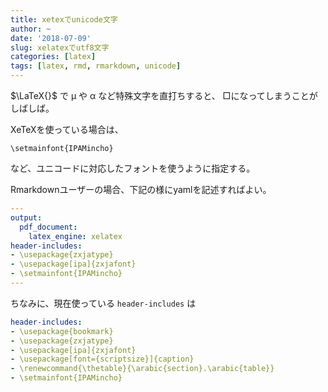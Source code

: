```yaml
---
title: xetexでunicode文字
author: ~
date: '2018-07-09'
slug: xelatexでutf8文字
categories: [latex]
tags: [latex, rmd, rmarkdown, unicode]
---
```


$\LaTeX{}$ で μ や α など特殊文字を直打ちすると、
□になってしまうことがしばしば。

XeTeXを使っている場合は、

`\setmainfont{IPAMincho}`

など、ユニコードに対応したフォントを使うように指定する。

Rmarkdownユーザーの場合、下記の様にyamlを記述すればよい。

```yaml
---
output:
  pdf_document:
    latex_engine: xelatex
header-includes:
- \usepackage{zxjatype}
- \usepackage[ipa]{zxjafont}
- \setmainfont{IPAMincho}
---
```

ちなみに、現在使っている `header-includes` は

```yaml
header-includes:
- \usepackage{bookmark}
- \usepackage{zxjatype}
- \usepackage[ipa]{zxjafont}
- \usepackage[font={scriptsize}]{caption}
- \renewcommand{\thetable}{\arabic{section}.\arabic{table}}
- \setmainfont{IPAMincho}
```

